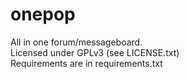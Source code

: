 # onepop
All in one forum/messageboard.<br>
Licensed under GPLv3 (see LICENSE.txt)<br>
Requirements are in requirements.txt